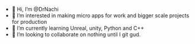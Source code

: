 - 👋 Hi, I’m @DrNachi
- 👀 I’m interested in making micro apps for work and bigger scale projects for production
- 🌱 I’m currently learning Unreal, unity, Python and C++
- 💞️ I’m looking to collaborate on nothing until I git gud.

<!---
DrNachi/DrNachi is a ✨ special ✨ repository because its `README.md` (this file) appears on your GitHub profile.
You can click the Preview link to take a look at your changes.
--->
